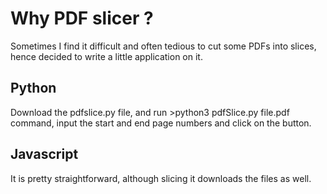 # Why PDF slicer ?
Sometimes I find it difficult and often tedious to cut some PDFs into slices, hence decided to write a little application on it.

## Python
Download the pdfslice.py file, and run >python3 pdfSlice.py file.pdf command, input the start and end page numbers and click on the button.

## Javascript
It is pretty straightforward, although slicing it downloads the files as well.
